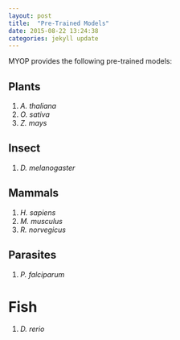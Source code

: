 ```yaml
---
layout: post
title:  "Pre-Trained Models"
date: 2015-08-22 13:24:38
categories: jekyll update
---
```


MYOP provides the following pre-trained models:

## Plants

1. _A. thaliana_
2. _O. sativa_
3. _Z. mays_


## Insect

1. _D. melanogaster_

## Mammals

1. _H. sapiens_
2. _M. musculus_
3. _R. norvegicus_

## Parasites

1. _P. falciparum_


# Fish

1. _D. rerio_

